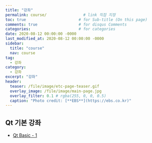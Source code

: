 ```yaml
---
title: "강좌"
permalink: course/                # link 직접 지정
toc: true                       # for Sub-title (On this page)
comments: true                  # for disqus Comments
categories:                     # for categories
date: 2020-08-12 00:00:00 -0000
last_modified_at: 2020-08-12 00:00:00 -0000
sidebar:
  title: "course"
  nav: course
tag:
  - 강좌
category:
  - 강좌
excerpt: "강좌"
header:
  teaser: /file/image/etc-page-teaser.gif
  overlay_image: /file/image/main-page.jpg
  overlay_filter: 0.1 # rgba(255, 0, 0, 0.5)
  caption: "Photo credit: [**EBS**](https://ebs.co.kr)"
---
```


## Qt 기본 강좌

* [Qt Basic - 1](/course/qt-basic-1/)